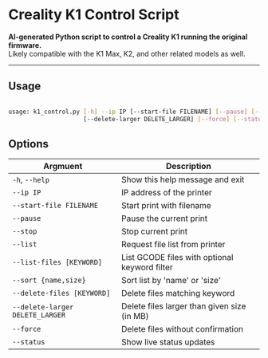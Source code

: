 # Creality K1 Control Script

**AI-generated Python script to control a Creality K1 running the original firmware.**  
Likely compatible with the K1 Max, K2, and other related models as well.

---

## Usage

```bash

usage: k1_control.py [-h] --ip IP [--start-file FILENAME] [--pause] [--stop] [--list] [--list-files [KEYWORD]] [--sort {name,size}] [--delete-files [KEYWORD]]
                     [--delete-larger DELETE_LARGER] [--force] [--status]
```
## Options

| Argmuent                         | Description |
|--------------------------------|--------------|
| `-h`, `--help`                 | Show this help message and exit |
| `--ip IP`                      | IP address of the printer |
| `--start-file FILENAME`        | Start print with filename |
| `--pause`                      | Pause the current print |
| `--stop`                       | Stop current print |
| `--list`                       | Request file list from printer |
| `--list-files [KEYWORD]`       | List GCODE files with optional keyword filter |
| `--sort {name,size}`           | Sort list by 'name' or 'size' |
| `--delete-files [KEYWORD]`     | Delete files matching keyword |
| `--delete-larger DELETE_LARGER`| Delete files larger than given size (in MB) |
| `--force`                      | Delete files without confirmation |
| `--status`                     | Show live status updates |

